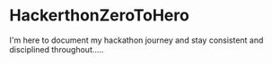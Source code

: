 # HackerthonZeroToHero
I'm here to document my hackathon journey and stay consistent and disciplined throughout.....
